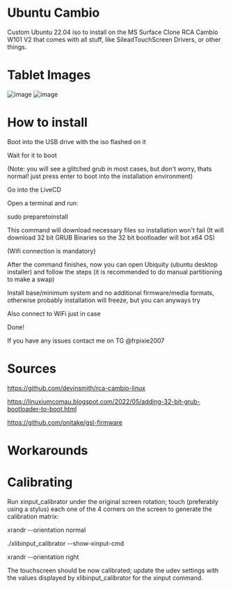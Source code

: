 # Ubuntu Cambio
Custom Ubuntu 22.04 iso to install on the MS Surface Clone RCA Cambio W101 V2 that comes with all stuff, like SileadTouchScreen Drivers, or other things.

# Tablet Images
![image](https://github.com/user-attachments/assets/6e3e5650-c788-470a-9db7-b010d2950200)
![image](https://github.com/user-attachments/assets/9d30671b-f657-4e2f-9591-7af6b86a6cb1)

# How to install

Boot into the USB drive with the iso flashed on it

Wait for it to boot

(Note: you will see a glitched grub in most cases, but don't worry, thats normal! just press enter to boot into the installation environment)

Go into the LiveCD

Open a terminal and run:

sudo preparetoinstall


This command will download necessary files so installation won't fail (It will download 32 bit GRUB Binaries so the 32 bit bootloader will bot x64 OS)

(Wifi connection is mandatory)

After the command finishes, now you can open Ubiquity (ubuntu desktop installer) and follow the steps (it is recommended to do manual partitioning to make a swap)

Install base/minimum system and no additional firmware/media formats, otherwise probably installation will freeze, but you can anyways try

Also connect to WiFi just in case

Done!

If you have any issues contact me on TG @frpixie2007

# Sources
https://github.com/devinsmith/rca-cambio-linux

https://linuxiumcomau.blogspot.com/2022/05/adding-32-bit-grub-bootloader-to-boot.html

https://github.com/onitake/gsl-firmware

# Workarounds


# Calibrating

Run xinput_calibrator under the original screen rotation; touch (preferably using a stylus) each one of the 4 corners on the screen to generate the calibration matrix:

xrandr --orientation normal

./xlibinput_calibrator --show-xinput-cmd

xrandr --orientation right

The touchscreen should be now calibrated; update the udev settings with the values displayed by xlibinput_calibrator for the xinput command.
